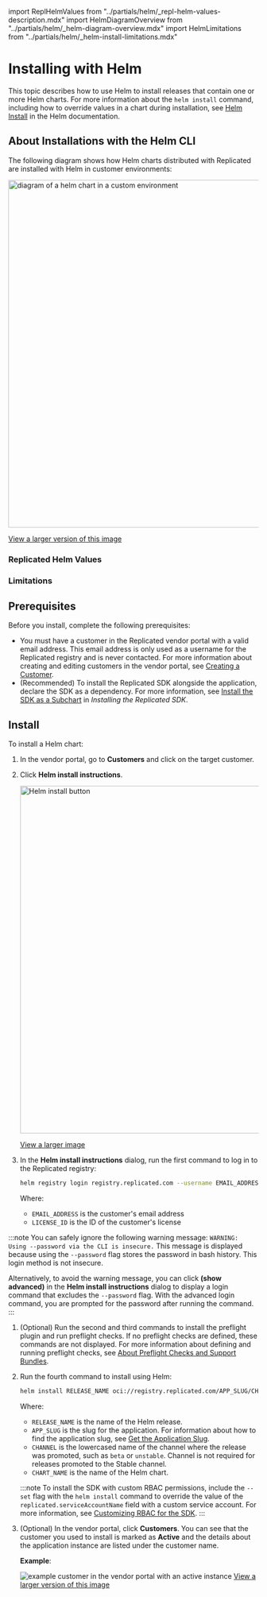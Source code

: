 import ReplHelmValues from "../partials/helm/_repl-helm-values-description.mdx"
import HelmDiagramOverview from "../partials/helm/_helm-diagram-overview.mdx"
import HelmLimitations from "../partials/helm/_helm-install-limitations.mdx"

# Installing with Helm

This topic describes how to use Helm to install releases that contain one or more Helm charts. For more information about the `helm install` command, including how to override values in a chart during installation, see [Helm Install](https://helm.sh/docs/helm/helm_install/) in the Helm documentation.

## About Installations with the Helm CLI

The following diagram shows how Helm charts distributed with Replicated are installed with Helm in customer environments:

<img src="/images/helm-install-diagram.png" alt="diagram of a helm chart in a custom environment" width="700px"/> 

[View a larger version of this image](/images/helm-install-diagram.png)

<HelmDiagramOverview/>

### Replicated Helm Values

<ReplHelmValues/>

### Limitations

<HelmLimitations/>

## Prerequisites

Before you install, complete the following prerequisites:

* You must have a customer in the Replicated vendor portal with a valid email address. This email address is only used as a username for the Replicated registry and is never contacted. For more information about creating and editing customers in the vendor portal, see [Creating a Customer](/vendor/releases-creating-customer).
* (Recommended) To install the Replicated SDK alongside the application, declare the SDK as a dependency. For more information, see [Install the SDK as a Subchart](replicated-sdk-installing#install-the-sdk-as-a-subchart) in _Installing the Replicated SDK_.

## Install

To install a Helm chart:

1. In the vendor portal, go to **Customers** and click on the target customer.

1. Click **Helm install instructions**.

   <img alt="Helm install button" src="/images/helm-install-button.png" width="700px"/>

   [View a larger image](/images/helm-install-button.png)

1. In the **Helm install instructions** dialog, run the first command to log in to the Replicated registry:

   ```bash
   helm registry login registry.replicated.com --username EMAIL_ADDRESS --password LICENSE_ID
   ```
   Where:
   * `EMAIL_ADDRESS` is the customer's email address
   * `LICENSE_ID` is the ID of the customer's license

  :::note
  You can safely ignore the following warning message: `WARNING: Using --password via the CLI is insecure.` This message is displayed because using the `--password` flag stores the password in bash history. This login method is not insecure.

  Alternatively, to avoid the warning message, you can click **(show advanced)** in the **Helm install instructions** dialog to display a login command that excludes the `--password` flag. With the advanced login command, you are prompted for the password after running the command.  
  :::

1. (Optional) Run the second and third commands to install the preflight plugin and run preflight checks. If no preflight checks are defined, these commands are not displayed. For more information about defining and running preflight checks, see [About Preflight Checks and Support Bundles](preflight-support-bundle-about).

1. Run the fourth command to install using Helm:

   ```bash
   helm install RELEASE_NAME oci://registry.replicated.com/APP_SLUG/CHANNEL/CHART_NAME
   ```
   Where:
   * `RELEASE_NAME` is the name of the Helm release.
   * `APP_SLUG` is the slug for the application. For information about how to find the application slug, see [Get the Application Slug](/vendor/vendor-portal-manage-app#slug).
   * `CHANNEL` is the lowercased name of the channel where the release was promoted, such as `beta` or `unstable`. Channel is not required for releases promoted to the Stable channel.
   * `CHART_NAME` is the name of the Helm chart.

   :::note
   To install the SDK with custom RBAC permissions, include the `--set` flag with the `helm install` command to override the value of the `replicated.serviceAccountName` field with a custom service account. For more information, see [Customizing RBAC for the SDK](/vendor/replicated-sdk-customizing#customize-rbac-for-the-sdk).
   :::

1. (Optional) In the vendor portal, click **Customers**. You can see that the customer you used to install is marked as **Active** and the details about the application instance are listed under the customer name. 

   **Example**:

   ![example customer in the vendor portal with an active instance](/images/sdk-customer-active-example.png)
   [View a larger version of this image](/images/sdk-customer-active-example.png)